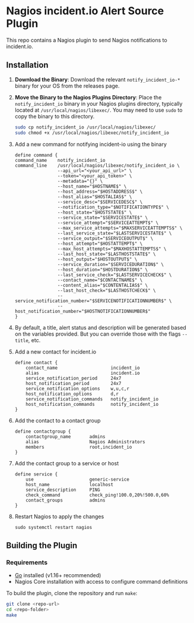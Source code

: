 # Nagios incident.io Alert Source Plugin

This repo contains a Nagios plugin to send Nagios notifications to incident.io. 

## Installation

1. **Download the Binary**:
   Download the relevant `notify_incident_io-*` binary for your OS from the releases page.

2. **Move the Binary to the Nagios Plugins Directory**:
   Place the `notify_incident_io` binary in your Nagios plugins directory, typically located at `/usr/local/nagios/libexec/`. You may need to use `sudo` to copy the binary to this directory.

   ```bash
   sudo cp notify_incident_io /usr/local/nagios/libexec/
   sudo chmod +x /usr/local/nagios/libexec/notify_incident_io

3. Add a new command for notifying incident-io using the binary
    ```
    define command {
    command_name    notify_incident_io
    command_line    /usr/local/nagios/libexec/notify_incident_io \
                    --api_url="<your_api_url>" \
                    --token="<your_api_token>" \
                    --metadata="{}" \
                    --host_name="$HOSTNAME$" \
                    --host_address="$HOSTADDRESS$" \
                    --host_alias="$HOSTALIAS$" \
                    --service_desc="$SERVICEDESC$" \
                    --notification_type="$NOTIFICATIONTYPE$" \
                    --host_state="$HOSTSTATE$" \
                    --service_state="$SERVICESTATE$" \
                    --service_attempt="$SERVICEATTEMPT$" \
                    --max_service_attempts="$MAXSERVICEATTEMPTS$" \
                    --last_service_state="$LASTSERVICESTATE$" \
                    --service_output="$SERVICEOUTPUT$" \
                    --host_attempt="$HOSTATTEMPT$" \
                    --max_host_attempts="$MAXHOSTATTEMPTS$" \
                    --last_host_state="$LASTHOSTSTATE$" \
                    --host_output="$HOSTOUTPUT$" \
                    --service_duration="$SERVICEDURATION$" \
                    --host_duration="$HOSTDURATION$" \
                    --last_service_check="$LASTSERVICECHECK$" \
                    --contact_name="$CONTACTNAME$" \
                    --content_alias="$CONTENTALIAS$" \
                    --last_host_check="$LASTHOSTCHECK$" \
                    --service_notification_number="$SERVICENOTIFICATIONNUMBER$" \
                    --host_notification_number="$HOSTNOTIFICATIONNUMBER$"
   }
   ```

4. By default, a title, alert status and description will be generated based on the variables provided. But you can override those with the flags `--title`, etc.
5. Add a new contact for incident.io
    ```
    define contact {
        contact_name                    incident_io
        alias                           incident.io
        service_notification_period     24x7
        host_notification_period        24x7
        service_notification_options    w,u,c,r
        host_notification_options       d,r
        service_notification_commands   notify_incident_io
        host_notification_commands      notify_incident_io
    }
    ```
6. Add the contact to a contact group
    ```
    define contactgroup {
        contactgroup_name       admins
        alias                   Nagios Administrators
        members                 root,incident_io
    }
    ```
7. Add the contact group to a service or host
    ```
    define service {
        use                     generic-service
        host_name               localhost
        service_description     PING
        check_command           check_ping!100.0,20%!500.0,60%
        contact_groups          admins
    }
    ```
8. Restart Nagios to apply the changes
    ```
    sudo systemctl restart nagios
    ```

## Building the Plugin

### Requirements

- [Go](https://golang.org/) installed (v1.16+ recommended)
- Nagios Core installation with access to configure command definitions

To build the plugin, clone the repository and run `make`:

```bash
git clone <repo-url>
cd <repo-folder>
make

